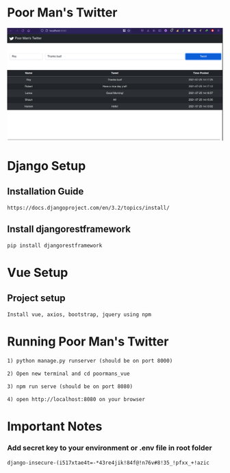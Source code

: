 # Poor Man's Twitter
![Poor Man's Twitter](https://github.com/TransmissionZ/Poor-Man-s-Twitter/blob/sample/Poor%20Man's%20Twitter.png?raw=true)

# Django Setup

## Installation Guide
```
https://docs.djangoproject.com/en/3.2/topics/install/
```

## Install djangorestframework
```
pip install djangorestframework
```
# Vue Setup

## Project setup
```
Install vue, axios, bootstrap, jquery using npm
```

# Running Poor Man's Twitter
```
1) python manage.py runserver (should be on port 8000)
```
```
2) Open new terminal and cd poormans_vue
```
```
3) npm run serve (should be on port 8080)
```
```
4) open http://localhost:8080 on your browser
```

# Important Notes

### Add secret key to your environment or .env file in root folder
```
django-insecure-(i517xtae4t=-*43re4jik!84f@!n76v#8!35_!pfxx_+!azic
```
